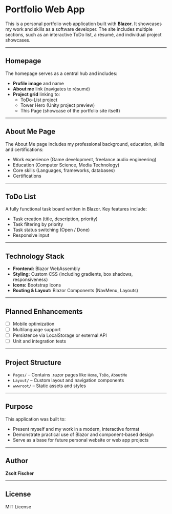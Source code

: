 # Portfolio Web App

This is a personal portfolio web application built with **Blazor**. It showcases my work and skills as a software developer. The site includes multiple sections, such as an interactive ToDo list, a résumé, and individual project showcases.

---

## Homepage

The homepage serves as a central hub and includes:

- **Profile image** and name
- **About me** link (navigates to résumé)
- **Project grid** linking to:
  - ToDo-List project
  - Tower Hero (Unity project preview)
  - This Page (showcase of the portfolio site itself)

---

## About Me Page

The About Me page includes my professional background, education, skills and certifications:

- Work experience (Game development, freelance audio engineering)
- Education (Computer Science, Media Technology)
- Core skills (Languages, frameworks, databases)
- Certifications

---

## ToDo List

A fully functional task board written in Blazor. Key features include:

- Task creation (title, description, priority)
- Task filtering by priority
- Task status switching (Open / Done)
- Responsive input

---

## Technology Stack

- **Frontend:** Blazor WebAssembly
- **Styling:** Custom CSS (including gradients, box shadows, responsiveness)
- **Icons:** Bootstrap Icons
- **Routing & Layout:** Blazor Components (NavMenu, Layouts)

---

## Planned Enhancements

- [ ] Mobile optimization
- [ ] Multilanguage support
- [ ] Persistence via LocalStorage or external API
- [ ] Unit and integration tests

---

## Project Structure

- `Pages/` – Contains .razor pages like `Home`, `ToDo`, `AboutMe`
- `Layout/` – Custom layout and navigation components
- `wwwroot/` – Static assets and styles

---

## Purpose

This application was built to:

- Present myself and my work in a modern, interactive format
- Demonstrate practical use of Blazor and component-based design
- Serve as a base for future personal website or web app projects

---

## Author

**Zsolt Fischer** 

---

## License

MIT License 



